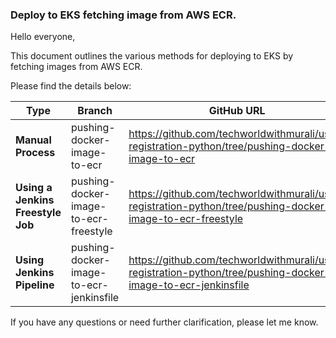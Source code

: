 ### Deploy to EKS fetching image from AWS ECR.

Hello everyone,

This document outlines the various methods for deploying to EKS by fetching images from AWS ECR.

Please find the details below:

| Type                          | Branch                                | GitHub URL                       |
|-------------------------------|---------------------------------------|----------------------------------|
| **Manual Process**                | pushing-docker-image-to-ecr               | https://github.com/techworldwithmurali/user-registration-python/tree/pushing-docker-image-to-ecr |
| **Using a Jenkins Freestyle Job** | pushing-docker-image-to-ecr-freestyle           | https://github.com/techworldwithmurali/user-registration-python/tree/pushing-docker-image-to-ecr-freestyle |
| **Using Jenkins Pipeline**        | pushing-docker-image-to-ecr-jenkinsfile | https://github.com/techworldwithmurali/user-registration-python/tree/pushing-docker-image-to-ecr-jenkinsfile |



If you have any questions or need further clarification, please let me know.

